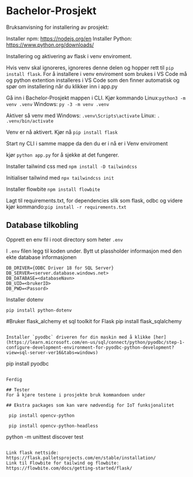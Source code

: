 # Bachelor-Prosjekt

Bruksanvisning for installering av prosjekt:

Installer npm: https://nodejs.org/en
Installer Python: https://www.python.org/downloads/

Installering og aktivering av flask i venv enviroment. 

Hvis venv skal ignoreres, ignoreres denne delen og hopper rett til ``` pip install flask ```. For å installere i venv enviroment som brukes i VS Code må og python extention installeres i VS Code som den finner automatisk og spør om installering når du klikker inn i app.py

Gå inn i Bachelor-Prosjekt mappen i CLI. Kjør kommando Linux:``` python3 -m venv .venv ``` Windows: ``` py -3 -m venv .venv ```


Aktiver så venv med Windows: ``` .venv\Scripts\activate ``` Linux: ```. .venv/bin/activate```

Venv er nå aktivert. Kjør nå ``` pip install flask ``` 

Start ny CLI i samme mappe da den du er i nå er i Venv enviroment

kjør ```python app.py``` for å sjekke at det fungerer. 

Installer tailwind css med ```npm install -D tailwindcss``` 

Initialiser tailwind med ```npx tailwindcss init``` 


Installer flowbite ```npm install flowbite```

Lagt til requirements.txt, for dependencies slik som flask, odbc og videre kjør kommando:```pip install -r requirements.txt```

## Database tilkobling
Opprett en env fil i root directory som heter ```.env```

I ```.env``` filen legg til koden under. Bytt ut plassholder informasjon med den ekte database informasjonen

```
DB_DRIVER={ODBC Driver 18 for SQL Server}
DB_SERVER=<server.database.windows.net>
DB_DATABASE=<databaseNavn>
DB_UID=<brukerID>
DB_PWD=<Passord>
```

Installer dotenv 
```
pip install python-dotenv
```
#Bruker flask_alchemy et sql toolkit for Flask
pip install flask_sqlalchemy
```

Installer `pyodbc` driveren for din maskin med å klikke [her](https://learn.microsoft.com/en-us/sql/connect/python/pyodbc/step-1-configure-development-environment-for-pyodbc-python-development?view=sql-server-ver16&tabs=windows)

```
pip install pyodbc
```

Ferdig

## Tester
For å kjøre testene i prosjekte bruk kommandoen under

## Ekstra packages som kan være nødvendig for IoT funksjonalitet

 pip install opencv-python 

 pip install opencv-python-headless   

```
python -m unittest discover test
```

Link flask nettside: https://flask.palletsprojects.com/en/stable/installation/
Link til Flowbite for tailwind og flowbite: https://flowbite.com/docs/getting-started/flask/


